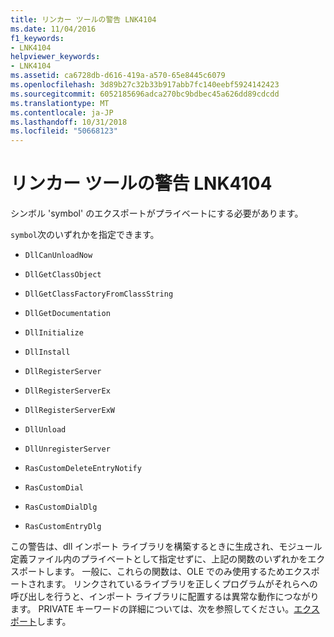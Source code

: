 ```yaml
---
title: リンカー ツールの警告 LNK4104
ms.date: 11/04/2016
f1_keywords:
- LNK4104
helpviewer_keywords:
- LNK4104
ms.assetid: ca6728db-d616-419a-a570-65e8445c6079
ms.openlocfilehash: 3d89b27c32b33b917abb7fc140eebf5924142423
ms.sourcegitcommit: 6052185696adca270bc9bdbec45a626dd89cdcdd
ms.translationtype: MT
ms.contentlocale: ja-JP
ms.lasthandoff: 10/31/2018
ms.locfileid: "50668123"
---
```

# <a name="linker-tools-warning-lnk4104"></a>リンカー ツールの警告 LNK4104

シンボル 'symbol' のエクスポートがプライベートにする必要があります。

`symbol`次のいずれかを指定できます。

- `DllCanUnloadNow`

- `DllGetClassObject`

- `DllGetClassFactoryFromClassString`

- `DllGetDocumentation`

- `DllInitialize`

- `DllInstall`

- `DllRegisterServer`

- `DllRegisterServerEx`

- `DllRegisterServerExW`

- `DllUnload`

- `DllUnregisterServer`

- `RasCustomDeleteEntryNotify`

- `RasCustomDial`

- `RasCustomDialDlg`

- `RasCustomEntryDlg`

この警告は、dll インポート ライブラリを構築するときに生成され、モジュール定義ファイル内のプライベートとして指定せずに、上記の関数のいずれかをエクスポートします。 一般に、これらの関数は、OLE でのみ使用するためエクスポートされます。 リンクされているライブラリを正しくプログラムがそれらへの呼び出しを行うと、インポート ライブラリに配置するは異常な動作につながります。 PRIVATE キーワードの詳細については、次を参照してください。[エクスポート](../../build/reference/exports.md)します。